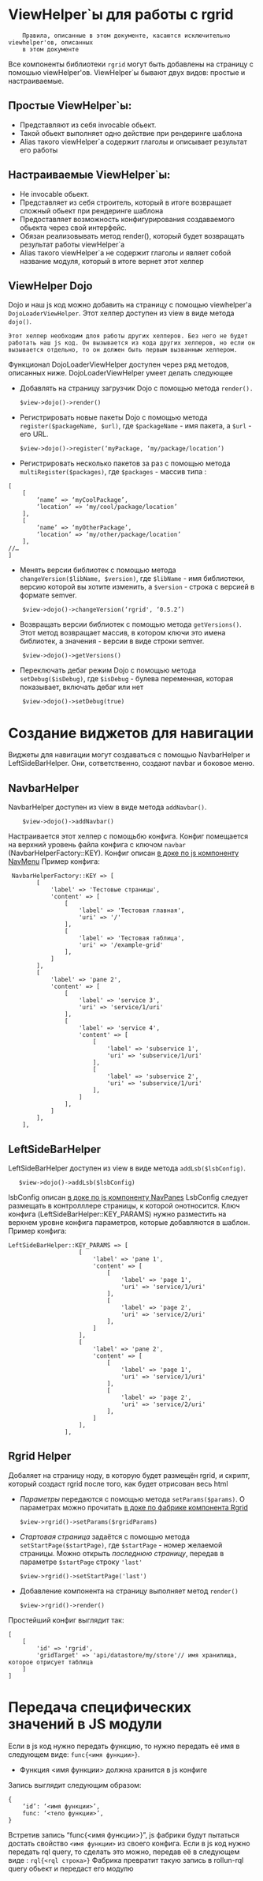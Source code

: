# ViewHelper`ы для работы с rgrid
```
    Правила, описанные в этом документе, касаются исключительно viewhelper'ов, описанных
    в этом документе
```

Все компоненты библиотеки `rgrid` могут быть добавлены на страницу с помошью
viewHelper'ов.
ViewHelper`ы бывают двух видов: простые и настраиваемые.

## Простые ViewHelper`ы:
* Представляют из себя invocable обьект.
* Такой обьект выполняет одно действие при рендеринге шаблона
* Alias такого viewHelper`а содержит глаголы и описывает результат его работы
## Настраиваемые ViewHelper`ы:
* Не  invocable обьект.
* Представляет из себя строитель, который в итоге возвращает сложный обьект при рендеринге шаблона
* Предоставляет возможность конфигурирования создаваемого обьекта через свой интерфейс.
* Обязан реализовывать метод render(), который будет возвращать результат работы viewHelper`а
* Alias такого viewHelper`а не содержит глаголы и являет собой название модуля, который в итоге вернет этот хелпер

## ViewHelper Dojo
Dojo и наш js код можно добавить на страницу с помощью viewhelper'а
`DojoLoaderViewHelper`. Этот хелпер доступен из view в виде методa `dojo()`.

    Этот хелпер необходим длоя работы других хелперов. Без него не будет
    работать наш js код. Он вызывается из кода других хелперов, но если он
    вызывается отдельно, то он должен быть первым вызванным хелпером.

Функционал  DojoLoaderViewHelper доступен через ряд методов, описанных ниже.
DojoLoaderViewHelper умеет делать следующее
* Добавлять на страницу загрузчик Dojo с помощью метода `render().`
    ```
    $view->dojo()->render()
    ```
* Регистрировать новые пакеты Dojo с помощью метода `register($packageName, $url)`,
где `$packageName` - имя пакета, а `$url` - его URL.
    ```
    $view->dojo()->register(‘myPackage, ‘my/package/location’)
    ```
* Регистрировать несколько пакетов за раз с помощью метода `multiRegister($packages)`,
где `$packages` - массив типа :
```
[
    [
        ‘name’ => ‘myCoolPackage’,
        ‘location’ => ‘my/cool/package/location’
    ],
    [
        ‘name’ => ‘myOtherPackage’,
        ‘location’ => ‘my/other/package/location’
    ],
//…
]
```
* Менять версии библиотек с помощью метода `changeVersion($libName, $version)`,
где `$libName` - имя библиотеки, версию которой вы хотите изменить, а `$version` -
строка с версией в формате semver.
```
    $view->dojo()->changeVersion(‘rgrid', ‘0.5.2’)
```
* Возвращать версии библиотек с помощью метода `getVersions()`. Этот метод
возвращает массив, в котором ключи это имена библиотек, а значения - версии
в виде строки semver.
```
    $view->dojo()->getVersions()
```
* Переключать дебаг режим Dojo с помощью метода `setDebug($isDebug)`, где `$isDebug` -
булева переменная, которая показывает, включать дебаг или нет
```
    $view->dojo()->setDebug(true)
```
# Создание виджетов для навигации
Виджеты для навигации могут создаваться с помощью NavbarHelper и LeftSideBarHelper.
Они, сответственно, создают navbar и боковое меню.

## NavbarHelper
NavbarHelper доступен из view в виде методa `addNavbar()`.
```
    $view->dojo()->addNavbar()
```
Настраивается этот хелпер с помощьбю конфига. Конфиг помещается на верхний
уровень файла конфига с ключом `navbar` (NavbarHelperFactory::KEY). Конфиг
описан [в доке по js компоненту NavMenu](https://github.com/rollun-com/rollun-rgrid/blob/master/docs/modules/NavigationVidgets.md#navmenu)
Пример конфига:
```
 NavbarHelperFactory::KEY => [
        [
            'label' => 'Тестовые страницы',
            'content' => [
                [
                    'label' => 'Тестовая главная',
                    'uri' => '/'
                ],
                [
                    'label' => 'Тестовая таблица',
                    'uri' => '/example-grid'
                ],
            ]
        ],
        [
            'label' => 'pane 2',
            'content' => [
                [
                    'label' => 'service 3',
                    'uri' => 'service/1/uri'
                ],
                [
                    'label' => 'service 4',
                    'content' => [
                        [
                            'label' => 'subservice 1',
                            'uri' => 'subservice/1/uri'
                        ],
                        [
                            'label' => 'subservice 2',
                            'uri' => 'subservice/1/uri'
                        ],
                    ]
                ],
            ]
        ],
    ],
```
## LeftSideBarHelper
 LeftSideBarHelper доступен из view в виде методa `addLsb($lsbConfig)`.
 ```
    $view->dojo()->addLsb($lsbConfig)
```
 lsbConfig описан [в доке по js компоненту NavPanes](https://github.com/rollun-com/rollun-rgrid/blob/master/docs/modules/NavigationVidgets.md#navmenu)
 LsbConfig следует размещать в контролллере страницы, к которой онотносится. Ключ
 конфига (LeftSideBarHelper::KEY_PARAMS) нужно разместить на верхнем уровне
 конфига параметров, которые добавляются в шаблон.
 Пример конфига:
 ```
 LeftSideBarHelper::KEY_PARAMS => [
                     [
                         'label' => 'pane 1',
                         'content' => [
                             [
                                 'label' => 'page 1',
                                 'uri' => 'service/1/uri'
                             ],
                             [
                                 'label' => 'page 2',
                                 'uri' => 'service/2/uri'
                             ],
                         ]
                     ],
                     [
                         'label' => 'pane 2',
                         'content' => [
                             [
                                 'label' => 'page 1',
                                 'uri' => 'service/1/uri'
                             ],
                             [
                                 'label' => 'page 2',
                                 'uri' => 'service/2/uri'
                             ],
                         ]
                     ],
                 ],
 ```
## Rgrid Helper
Добаляет на страницу ноду, в которую будет размещён rgrid, и скрипт, который
создаст rgrid после того, как будет отрисован весь html
* *Параметры* передаются с помощью метода `setParams($params)`. О параметрах
можно прочитать [в доке по фабрике компонента Rgrid](https://github.com/rollun-com/rollun-rgrid/blob/master/docs/composite/Prefabs.md#rgrid-prefab)
    ```
    $view->rgrid()->setParams($rgridParams)
    ```
* *Стартовая страница* задаётся с помощью метода `setStartPage($startPage)`, где
`$startPage` - номер желаемой страницы. Можно открыть *последнюю страницу*,
передав в параметре `$startPage` строку `'last'`
    ```
    $view->rgrid()->setStartPage('last')
    ```
* Добавление компонента на страницу выполняет метод `render()`
    ```
    $view->rgrid()->render()
    ```

Простейший конфиг выглядит так:
```
[
    [
        'id' => 'rgrid',
        'gridTarget' => 'api/datastore/my/store'// имя хранилища, которое отрисует таблица
    ]
]
```

# Передача специфических значений в JS модули
Если в  js код нужно передать функцию, то нужно передать её имя в следующем виде:
`func{<имя функции>}`.
* Функция <имя функции> должна хранится в js конфиге

Запись выглядит следующим образом:
```
{
    ‘id’: ‘<имя функции>’,
    func: ‘<тело функции>’,
}
```
Встретив запись “func{<имя функции>}”, js фабрики будут пытаться достать
свойство `<имя функции>` из своего конфига.
Если в  js код нужно передать rql query, то сделать это можно, передав её
в следующем виде : `rql{<rql строка>}`
Фабрика превратит такую запись в rollun-rql query обьект и передаст его модулю



